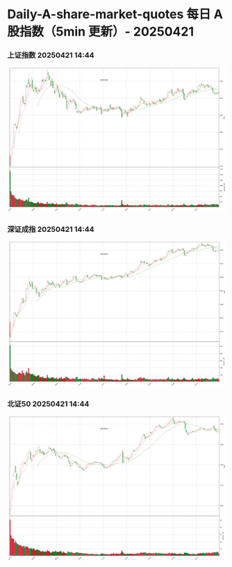 
# Daily-A-share-market-quotes 每日 A 股指数（5min 更新）- 20250421

### 上证指数 20250421 14:44
![](./fig/2025/4/20250421-sh000001.png)

### 深证成指 20250421 14:44
![](./fig/2025/4/20250421-sz399001.png)

### 北证50 20250421 14:44
![](./fig/2025/4/20250421-bj899050.png)
